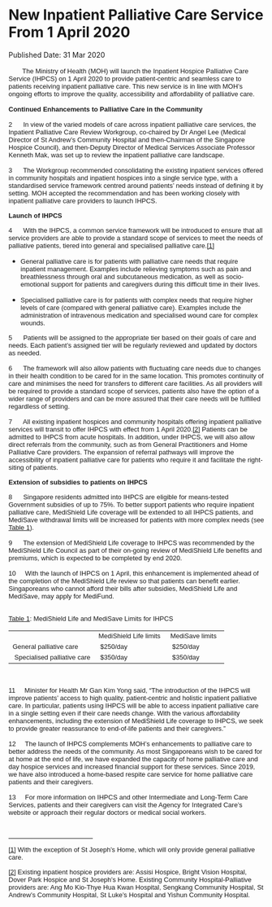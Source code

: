 <html>
    <meta http-equiv="Content-Type" content="text/html; charset=utf-8"/>
    <meta charset="utf-8"/>
    <title>New Inpatient Palliative Care Service From 1 April 2020</title>
    <body><h1>New Inpatient Palliative Care Service From 1 April 2020</h1>
    <p>Published Date: 31 Mar 2020</p> <p>&nbsp; &nbsp; &nbsp;&nbsp;<span style="font-family: Arial;"><span style="font-size: 13px;"> The Ministry of Health (MOH) will launch the Inpatient Hospice Palliative Care Service (IHPCS) on 1 April 2020 to provide patient-centric and seamless care to patients receiving inpatient palliative care. This new service is in line with MOH’s ongoing efforts to improve the quality, accessibility and affordability of palliative care.<br><br><strong>Continued Enhancements to Palliative Care in the Community<br></strong><strong></strong><br>2 &nbsp; &nbsp;&nbsp; In view of the varied models of care across inpatient palliative care services, the Inpatient Palliative Care Review Workgroup, co-chaired by Dr Angel Lee (Medical Director of St Andrew’s Community Hospital and then-Chairman of the Singapore Hospice Council), and then-Deputy Director of Medical Services Associate Professor Kenneth Mak, was set up to review the inpatient palliative care landscape.<br><br>3 &nbsp; &nbsp;&nbsp; The Workgroup recommended consolidating the existing inpatient services offered in community hospitals and inpatient hospices into a single service type, with a standardised service framework centred around patients’ needs instead of defining it by setting. MOH accepted the recommendation and has been working closely with inpatient palliative care providers to launch IHPCS.</span></span></p><p><span style="font-family: Arial; font-size: 13px;"><strong>Launch of IHPCS<br></strong></span></p><p><span style="font-family: Arial; font-size: 13px;">4 &nbsp; &nbsp;&nbsp; With the IHPCS, a common service framework will be introduced to ensure that all service providers are able to provide a standard scope of services to meet the needs of palliative patients, tiered into general and specialised palliative care.<a name="_ftnref1" title="" href="file:///C:/Users/shireen/Desktop/200331%20IHPCS%20Press%20Release%20(final).docx#_ftn1">[1]</a><br></span></p><ul><li><span style="font-family: Arial; font-size: 13px;">General palliative care is for patients with palliative care needs that require inpatient management. Examples include relieving symptoms such as pain and breathlessness through oral and subcutaneous medication, as well as socio-emotional support for patients and caregivers during this difficult time in their lives.</span></li></ul><ul><li><span style="font-family: Arial; font-size: 13px;">Specialised palliative care is for patients with complex needs that require higher levels of care (compared with general palliative care). Examples include the administration of intravenous medication and specialised wound care for complex wounds.</span></li></ul><p><span style="font-family: Arial; font-size: 13px;">5 &nbsp; &nbsp;&nbsp; Patients will be assigned to the appropriate tier based on their goals of care and needs. Each patient’s assigned tier will be regularly reviewed and updated by doctors as needed.<br><br>6 &nbsp; &nbsp;&nbsp; The framework will also allow patients with fluctuating care needs due to changes in their health condition to be cared for in the same location. This promotes continuity of care and minimises the need for transfers to different care facilities. As all providers will be required to provide a standard scope of services, patients also have the option of a wider range of providers and can be more assured that their care needs will be fulfilled regardless of setting.<br><br>7 &nbsp; &nbsp;&nbsp; All existing inpatient hospices and community hospitals offering inpatient palliative services will transit to offer IHPCS with effect from 1 April 2020.<a name="_ftnref2" title="" href="file:///C:/Users/shireen/Desktop/200331%20IHPCS%20Press%20Release%20(final).docx#_ftn2">[2]</a> Patients can be admitted to IHPCS from acute hospitals. In addition, under IHPCS, we will also allow direct referrals from the community, such as from General Practitioners and Home Palliative Care providers. The expansion of referral pathways will improve the accessibility of inpatient palliative care for patients who require it and facilitate the right-siting of patients.</span></p><p><span style="font-family: Arial; font-size: 13px;"><strong>Extension of subsidies to patients on IHPCS </strong></span></p><p><span style="font-family: Arial; font-size: 13px;">8 &nbsp; &nbsp;&nbsp; Singapore residents admitted into IHPCS are eligible for means-tested Government subsidies of up to 75%. To better support patients who require inpatient palliative care, MediShield Life coverage will be extended to all IHPCS patients, and MediSave withdrawal limits will be increased for patients with more complex needs (see <u>Table 1</u>).<br><br>9 &nbsp; &nbsp;&nbsp; The extension of MediShield Life coverage to IHPCS was recommended by the MediShield Life Council as part of their on-going review of MediShield Life benefits and premiums, which is expected to be completed by end 2020.<br><br>10 &nbsp; &nbsp; With the launch of IHPCS on 1 April, this enhancement is implemented ahead of the completion of the MediShield Life review so that patients can benefit earlier. Singaporeans who cannot afford their bills after subsidies, MediShield Life and MediSave, may apply for MediFund.</span></p><p><span style="font-family: Arial; font-size: 13px;"><u><br>Table 1</u>: MediShield Life and MediSave Limits for IHPCS</span></p><table><tbody><tr><td><span style="font-family: Arial; font-size: 13px;">&nbsp;</span></td><td><span style="font-family: Arial; font-size: 13px;">MediShield Life limits&nbsp;</span></td><td><span style="font-family: Arial; font-size: 13px;">MediSave limits &nbsp;</span></td></tr><tr><td><span style="font-family: Arial; font-size: 13px;">General palliative care&nbsp;</span></td><td><span style="font-family: Arial; font-size: 13px;">&nbsp;$250/day<br></span></td><td><span style="font-family: Arial; font-size: 13px;">&nbsp;$250/day</span></td></tr><tr><td><span style="font-family: Arial; font-size: 13px;">&nbsp;Specialised palliative care</span></td><td><span style="font-family: Arial; font-size: 13px;">&nbsp;$350/day</span></td><td><span style="font-family: Arial; font-size: 13px;">&nbsp;$350/day</span></td></tr></tbody></table><p><span style="font-family: Arial; font-size: 13px;"><br> </span></p><p><span style="font-family: Arial; font-size: 13px;">11 &nbsp; &nbsp; Minister for Health Mr Gan Kim Yong said, “The introduction of the IHPCS will improve patients’ access to high quality, patient-centric and holistic inpatient palliative care. In particular, patients using IHPCS will be able to access inpatient palliative care in a single setting even if their care needs change. With the various affordability enhancements, including the extension of MediShield Life coverage to IHPCS, we seek to provide greater reassurance to end-of-life patients and their caregivers.”<br><br>12 &nbsp; &nbsp; The launch of IHPCS complements MOH’s enhancements to palliative care to better address the needs of the community. As most Singaporeans wish to be cared for at home at the end of life, we have expanded the capacity of home palliative care and day hospice services and increased financial support for these services. Since 2019, we have also introduced a home-based respite care service for home palliative care patients and their caregivers.<br><br>13 &nbsp; &nbsp; For more information on IHPCS and other Intermediate and Long-Term Care Services, patients and their caregivers can visit the Agency for Integrated Care’s website or approach their regular doctors or medical social workers.</span></p> <div><span style="font-family: Arial; font-size: 13px;"><br clear="all"> </span><hr width="33%" size="1" align="left"> <div id="ftn1"> <p><span style="font-family: Arial; font-size: 13px;"><a name="_ftn1" title="" href="file:///C:/Users/shireen/Desktop/200331%20IHPCS%20Press%20Release%20(final).docx#_ftnref1">[1]</a> With the exception of St Joseph’s Home, which will only provide general palliative care. </span></p> </div> <div id="ftn2"> <p><span style="font-family: Arial;"><span style="font-size: 13px;"><a name="_ftn2" title="" href="file:///C:/Users/shireen/Desktop/200331%20IHPCS%20Press%20Release%20(final).docx#_ftnref2">[2]</a> Existing inpatient hospice providers are: Assisi Hospice, Bright Vision Hospital, Dover Park Hospice and St Joseph’s Home. Existing Community Hospital-Palliative providers are: Ang Mo Kio-Thye Hua Kwan Hospital, Sengkang Community Hospital, St Andrew’s Community Hospital, St Luke’s Hospital and Yishun Community Hospital.</span></span><br></p></div></div></body>
</html>